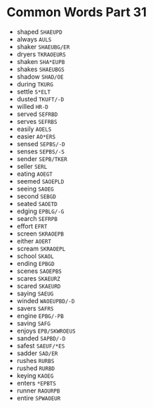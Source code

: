# Common Words Part 31

* shaped `SHAEUPD`
* always `AULS`
* shaker `SHAEUBG/ER`
* dryers `TKRAOEURS`
* shaken `SHA*EUPB`
* shakes `SHAEUBGS`
* shadow `SHAD/OE`
* during `TKURG`
* settle `S*ELT`
* dusted `TKUFT/-D`
* willed `HR-D`
* served `SEFRBD`
* serves `SEFRBS`
* easily `AOELS`
* easier `AO*ERS`
* sensed `SEPBS/-D`
* senses `SEPBS/-S`
* sender `SEPB/TKER`
* seller `SERL`
* eating `AOEGT`
* seemed `SAOEPLD`
* seeing `SAOEG`
* second `SEBGD`
* seated `SAOETD`
* edging `EPBLG/-G`
* search `SEFRPB`
* effort `EFRT`
* screen `SKRAOEPB`
* either `AOERT`
* scream `SKRAOEPL`
* school `SKAOL`
* ending `EPBGD`
* scenes `SAOEPBS`
* scares `SKAEURZ`
* scared `SKAEURD`
* saying `SAEUG`
* winded `WAOEUPBD/-D`
* savers `SAFRS`
* engine `EPBG/-PB`
* saving `SAFG`
* enjoys `EPB/SKWROEUS`
* sanded `SAPBD/-D`
* safest `SAEUF/*ES`
* sadder `SAD/ER`
* rushes `RURBS`
* rushed `RURBD`
* keying `KAOEG`
* enters `*EPBTS`
* runner `RAOURPB`
* entire `SPWAOEUR`
